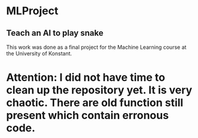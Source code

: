 # MLProject
## Teach an AI to play snake

This work was done as a final project for the Machine Learning course at the University of Konstant.

# Attention: I did not have time to clean up the repository yet. It is very chaotic. There are old function still present which contain erronous code.
